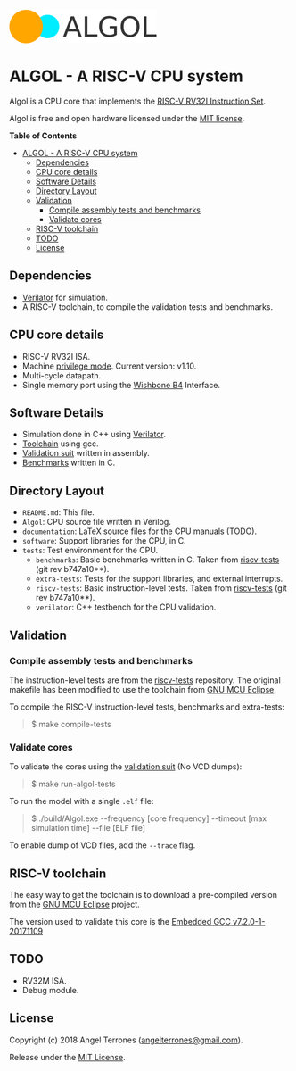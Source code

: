 ![logo](documentation/img/logo.png)

ALGOL - A RISC-V CPU system
===========================

Algol is a CPU core that implements the [RISC-V RV32I Instruction Set](http://riscv.org/).

Algol is free and open hardware licensed under the [MIT license](https://en.wikipedia.org/wiki/MIT_License).

<!-- markdown-toc start - Don't edit this section. Run M-x markdown-toc-refresh-toc -->
**Table of Contents**

- [ALGOL - A RISC-V CPU system](#algol---a-risc-v-cpu-system)
    - [Dependencies](#dependencies)
    - [CPU core details](#cpu-core-details)
    - [Software Details](#software-details)
    - [Directory Layout](#directory-layout)
    - [Validation](#validation)
        - [Compile assembly tests and benchmarks](#compile-assembly-tests-and-benchmarks)
        - [Validate cores](#validate-cores)
    - [RISC-V toolchain](#risc-v-toolchain)
    - [TODO](#todo)
    - [License](#license)

<!-- markdown-toc end -->

Dependencies
------------
- [Verilator](https://www.veripool.org/wiki/verilator) for simulation.
- A RISC-V toolchain, to compile the validation tests and benchmarks.

CPU core details
-----------------
- RISC-V RV32I ISA.
- Machine [privilege mode](https://riscv.org/specifications/privileged-isa/). Current version: v1.10.
- Multi-cycle datapath.
- Single memory port using the [Wishbone B4](https://www.ohwr.org/attachments/179/wbspec_b4.pdf) Interface.

Software Details
----------------
- Simulation done in C++ using [Verilator](https://www.veripool.org/wiki/verilator).
- [Toolchain](http://riscv.org/software-tools/) using gcc.
- [Validation suit](http://riscv.org/software-tools/riscv-tests/) written in assembly.
- [Benchmarks](http://riscv.org/software-tools/riscv-tests/) written in C.

Directory Layout
----------------
- `README.md`: This file.
- `Algol`: CPU source file written in Verilog.
- `documentation`: LaTeX source files for the CPU manuals (TODO).
- `software`: Support libraries for the CPU, in C.
- `tests`: Test environment for the CPU.
    - `benchmarks`: Basic benchmarks written in C. Taken from [riscv-tests](http://riscv.org/software-tools/riscv-tests/) (git rev b747a10**).
    - `extra-tests`: Tests for the support libraries, and external interrupts.
    - `riscv-tests`: Basic instruction-level tests. Taken from [riscv-tests](http://riscv.org/software-tools/riscv-tests/) (git rev b747a10**).
    - `verilator`: C++ testbench for the CPU validation.

Validation
----------
### Compile assembly tests and benchmarks
The instruction-level tests are from the [riscv-tests](http://riscv.org/software-tools/riscv-tests/) repository.
The original makefile has been modified to use the toolchain from [GNU MCU Eclipse](https://gnu-mcu-eclipse.github.io/).

To compile the RISC-V instruction-level tests, benchmarks and extra-tests:

> $ make compile-tests

### Validate cores
To validate the cores using the [validation suit](http://riscv.org/software-tools/riscv-tests/) (No VCD dumps):

> $ make run-algol-tests

To run the model with a single `.elf` file:

> $ ./build/Algol.exe --frequency [core frequency] --timeout [max simulation time] --file [ELF file]

To enable dump of VCD files, add the `--trace` flag.

RISC-V toolchain
----------------
The easy way to get the toolchain is to download a pre-compiled version from the
[GNU MCU Eclipse](https://gnu-mcu-eclipse.github.io/) project.

The version used to validate this core is the [Embedded GCC v7.2.0-1-20171109](https://gnu-mcu-eclipse.github.io/blog/2017/11/09/riscv-none-gcc-v7-2-0-1-20171109-released/)

TODO
----
- RV32M ISA.
- Debug module.

License
-------
Copyright (c) 2018 Angel Terrones (<angelterrones@gmail.com>).

Release under the [MIT License](MITlicense.md).
